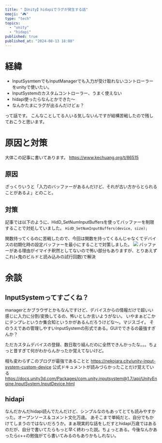```yaml
---
title: "【Unity】hidapiでラグが発生する話"
emoji: "🎮"
type: "tech"
topics:
  - "unity"
  - "hidapi"
published: true
published_at: "2024-08-13 18:08"
---
```


# 経緯
- InputSysmtemでもInputManagerでも入力が受け取れないコントローラーをunityで使いたい。
- InputSystemのカスタムコントローラー、うまく使えない
- hidapi使ったらなんとかできた～
- なんかたまにラグが出るんだけどぉ？

って話です。
こんなことしてる人いる気しないんですが結構苦戦したので残しておこうと思います。
# 原因と対策
大体この記事に書いてあります。
https://www.kechuang.org/t/86515
## 原因
ざっくりいうと「入力のバッファーがあるんだけど、それが古い方からとられることがあるよ」とのこと。
## 対策
記事では以下のように、HidD_SetNumInputBuffersを使ってバッファーを制限することで対処していました。
`HidD_SetNumInputBuffers(device, size);`

関数持ってくるのに苦戦したので、今回は関数を持ってくるんじゃなくてデバイスの初期化時の設定バッファーを最小にすることで対策しました。
![](https://storage.googleapis.com/zenn-user-upload/a51f2cab7dc9-20240809.png)
バッファーがある理由がイマイチ釈然としてないので怖い部分もありますが、とりあえずこれ(+鬼のビルドと読み込みの試行回数)で解決
# 余談
## InputSystemってすごくね？
managerとかブラウザとかもなんですけど、デバイスからの情報だけで超いい感じに入力に分割/変換してるの、怖いとしか言いようがない。
いやまぁどこかにテンプレというか集合知というかがあるんだろうけどな～。マジスゴイ。
そのうえであの管理しやすいInputSystemの形式である。GUIでできるの最強すぎんか？

ただカスタムデバイスの登録、数日取り組んだのに全然できんかったな。。。ちょっと昔すぎて何がわからんかったか覚えてないけど。

相も変わらずこのブログが最強であることと
https://nekojara.city/unity-input-system-custom-device
公式ドキュメントが読みづらかったことだけ覚えている
https://docs.unity3d.com/Packages/com.unity.inputsystem@1.7/api/UnityEngine.InputSystem.InputDevice.html
## hidapi
なんだかんだhidapi読んでたんだけど、シンプルなのもあってとても読みやすかった。オープンソース＆コメント文化万歳。
あそこまで単純だと、自分でもかけてしまうのではないだろうか。まぁ現実的な話をしだすとhidapi万歳ではあるのだが、自分で書いてたらもっと早く終わった説。ちょっとある。今後なんかあったらc++の勉強がてら書いてみるのもありかもしれない。

 